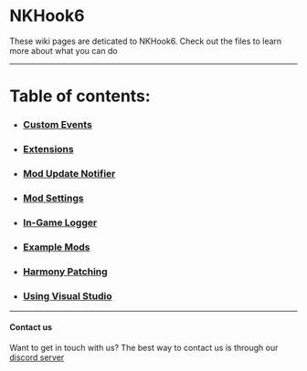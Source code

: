 # NKHook6
These wiki pages are deticated to NKHook6. Check out the files to learn more about what you can do

---
# Table of contents:

- ### [Custom Events](Events.md)

- ### [Extensions](./API/Extensions/readme.md)

- ### [Mod Update Notifier](https://github.com/TDToolbox/BTD-Docs/blob/master/Unity%20Engine/Btd6/NKHook6/ModUpdater.md)

- ### [Mod Settings](https://github.com/TDToolbox/BTD-Docs/blob/master/Unity%20Engine/Btd6/NKHook6/ModSettings.md)

- ### [In-Game Logger](https://github.com/TDToolbox/BTD-Docs/blob/master/Unity%20Engine/Btd6/NKHook6/Logger.md)

- ### [Example Mods](https://github.com/TDToolbox/BTD-Docs/tree/master/Unity%20Engine/Btd6/NKHook6/Example%20Mods)

- ### [Harmony Patching](https://github.com/TDToolbox/BTD-Docs/blob/master/Unity%20Engine/MelonLoader/Harmony%20Patching.md)

- ### [Using Visual Studio](https://github.com/TDToolbox/BTD-Docs/blob/master/Unity%20Engine/MelonLoader/How%20to%20create%20Visual%20Studio%20project.md)
---

#### Contact us
Want to get in touch with us? The best way to contact us is through our [discord server](https://discord.gg/VADMF2M)
